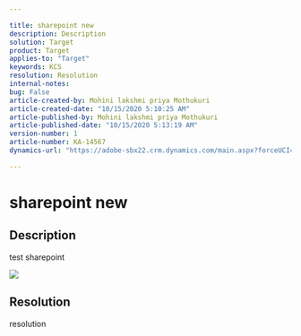 ```yaml
---

title: sharepoint new  
description: Description  
solution: Target  
product: Target  
applies-to: "Target"  
keywords: KCS  
resolution: Resolution  
internal-notes:   
bug: False  
article-created-by: Mohini lakshmi priya Mothukuri  
article-created-date: "10/15/2020 5:10:25 AM"  
article-published-by: Mohini lakshmi priya Mothukuri  
article-published-date: "10/15/2020 5:13:19 AM"  
version-number: 1  
article-number: KA-14567  
dynamics-url: "https://adobe-sbx22.crm.dynamics.com/main.aspx?forceUCI=1&pagetype=entityrecord&etn=knowledgearticle&id=96257eb8-a40e-eb11-a813-000d3a102a06"

---
```


# sharepoint new

## Description

test sharepoint

![](https://adobe.sharepoint.com/sites/D365Attachments-Non-Prod/knowledgearticle/sharepoint%20new_96257EB8A40EEB11A813000D3A102A06/all_cases.PNG)

## Resolution

resolution
